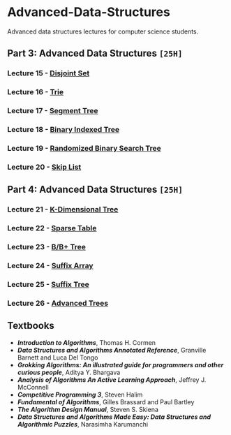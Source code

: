 # Advanced-Data-Structures
Advanced data structures lectures for computer science students.

## Part 3: Advanced Data Structures `[25H]`

### Lecture 15 - [Disjoint Set]()
### Lecture 16 - [Trie]()
### Lecture 17 - [Segment Tree]()
### Lecture 18 - [Binary Indexed Tree]()
### Lecture 19 - [Randomized Binary Search Tree]()
### Lecture 20 - [Skip List]()

## Part 4: Advanced Data Structures `[25H]`

### Lecture 21 - [K-Dimensional Tree]()
### Lecture 22 - [Sparse Table]()
### Lecture 23 - [B/B+ Tree]()
### Lecture 24 - [Suffix Array]()
### Lecture 25 - [Suffix Tree]()
### Lecture 26 - [Advanced Trees]()

## Textbooks

* ***Introduction to Algorithms***, Thomas H. Cormen
* ***Data Structures and Algorithms Annotated Reference***, Granville Barnett and Luca Del Tongo
* ***Grokking Algorithms: An illustrated guide for programmers and other curious people***, Aditya Y. Bhargava
* ***Analysis of Algorithms An Active Learning Approach***, Jeffrey J. McConnell
* ***Competitive Programming 3***, Steven Halim
* ***Fundamental of Algorithms***, Gilles Brassard and Paul Bartley
* ***The Algorithm Design Manual***, Steven S. Skiena
* ***Data Structures and Algorithms Made Easy: Data Structures and Algorithmic Puzzles***, Narasimha Karumanchi
